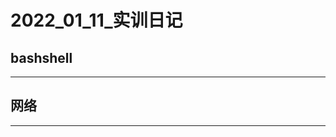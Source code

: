 <div style='display: none'>
  Date: 2022-01-11 09:48:06
  LastEditors: gyg
  LastEditTime: 2022-01-15 20:13:28
  FilePath: \test\6_2022_01_11_train.mm_20220114201240.md
</div>

# 2022_01_11_实训日记


## bashshell

---

## 网络

---
